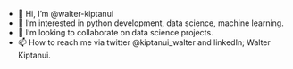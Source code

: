 - 👋 Hi, I’m @walter-kiptanui
- 👀 I’m interested in python development, data science, machine learning.
- 💞️ I’m looking to collaborate on data science projects.
- 📫 How to reach me via twitter @kiptanui_walter and linkedIn; Walter Kiptanui.

<!---
walter-kiptanui/walter-kiptanui is a ✨ special ✨ repository because its `README.md` (this file) appears on your GitHub profile.
You can click the Preview link to take a look at your changes.
--->
